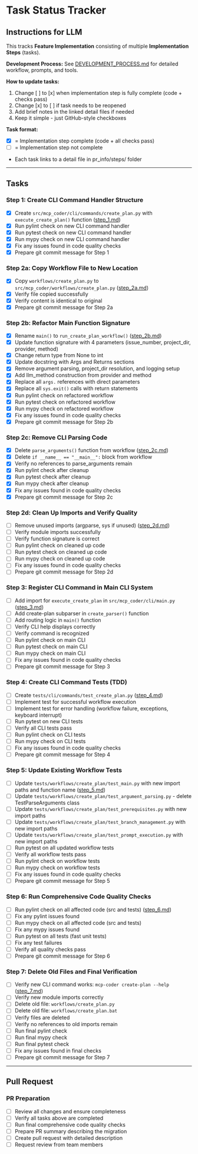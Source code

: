# Task Status Tracker

## Instructions for LLM

This tracks **Feature Implementation** consisting of multiple **Implementation Steps** (tasks).

**Development Process:** See [DEVELOPMENT_PROCESS.md](./DEVELOPMENT_PROCESS.md) for detailed workflow, prompts, and tools.

**How to update tasks:**
1. Change [ ] to [x] when implementation step is fully complete (code + checks pass)
2. Change [x] to [ ] if task needs to be reopened
3. Add brief notes in the linked detail files if needed
4. Keep it simple - just GitHub-style checkboxes

**Task format:**
- [x] = Implementation step complete (code + all checks pass)
- [ ] = Implementation step not complete
- Each task links to a detail file in pr_info/steps/ folder

---

## Tasks

### Step 1: Create CLI Command Handler Structure
- [x] Create `src/mcp_coder/cli/commands/create_plan.py` with `execute_create_plan()` function ([step_1.md](steps/step_1.md))
- [x] Run pylint check on new CLI command handler
- [x] Run pytest check on new CLI command handler
- [x] Run mypy check on new CLI command handler
- [x] Fix any issues found in code quality checks
- [x] Prepare git commit message for Step 1

### Step 2a: Copy Workflow File to New Location
- [x] Copy `workflows/create_plan.py` to `src/mcp_coder/workflows/create_plan.py` ([step_2a.md](steps/step_2a.md))
- [x] Verify file copied successfully
- [x] Verify content is identical to original
- [x] Prepare git commit message for Step 2a

### Step 2b: Refactor Main Function Signature
- [x] Rename `main()` to `run_create_plan_workflow()` ([step_2b.md](steps/step_2b.md))
- [x] Update function signature with 4 parameters (issue_number, project_dir, provider, method)
- [x] Change return type from None to int
- [x] Update docstring with Args and Returns sections
- [x] Remove argument parsing, project_dir resolution, and logging setup
- [x] Add llm_method construction from provider and method
- [x] Replace all `args.` references with direct parameters
- [x] Replace all `sys.exit()` calls with return statements
- [x] Run pylint check on refactored workflow
- [x] Run pytest check on refactored workflow
- [x] Run mypy check on refactored workflow
- [x] Fix any issues found in code quality checks
- [x] Prepare git commit message for Step 2b

### Step 2c: Remove CLI Parsing Code
- [x] Delete `parse_arguments()` function from workflow ([step_2c.md](steps/step_2c.md))
- [x] Delete `if __name__ == "__main__":` block from workflow
- [x] Verify no references to parse_arguments remain
- [x] Run pylint check after cleanup
- [x] Run pytest check after cleanup
- [x] Run mypy check after cleanup
- [x] Fix any issues found in code quality checks
- [x] Prepare git commit message for Step 2c

### Step 2d: Clean Up Imports and Verify Quality
- [ ] Remove unused imports (argparse, sys if unused) ([step_2d.md](steps/step_2d.md))
- [ ] Verify module imports successfully
- [ ] Verify function signature is correct
- [ ] Run pylint check on cleaned up code
- [ ] Run pytest check on cleaned up code
- [ ] Run mypy check on cleaned up code
- [ ] Fix any issues found in code quality checks
- [ ] Prepare git commit message for Step 2d

### Step 3: Register CLI Command in Main CLI System
- [ ] Add import for `execute_create_plan` in `src/mcp_coder/cli/main.py` ([step_3.md](steps/step_3.md))
- [ ] Add create-plan subparser in `create_parser()` function
- [ ] Add routing logic in `main()` function
- [ ] Verify CLI help displays correctly
- [ ] Verify command is recognized
- [ ] Run pylint check on main CLI
- [ ] Run pytest check on main CLI
- [ ] Run mypy check on main CLI
- [ ] Fix any issues found in code quality checks
- [ ] Prepare git commit message for Step 3

### Step 4: Create CLI Command Tests (TDD)
- [ ] Create `tests/cli/commands/test_create_plan.py` ([step_4.md](steps/step_4.md))
- [ ] Implement test for successful workflow execution
- [ ] Implement test for error handling (workflow failure, exceptions, keyboard interrupt)
- [ ] Run pytest on new CLI tests
- [ ] Verify all CLI tests pass
- [ ] Run pylint check on CLI tests
- [ ] Run mypy check on CLI tests
- [ ] Fix any issues found in code quality checks
- [ ] Prepare git commit message for Step 4

### Step 5: Update Existing Workflow Tests
- [ ] Update `tests/workflows/create_plan/test_main.py` with new import paths and function name ([step_5.md](steps/step_5.md))
- [ ] Update `tests/workflows/create_plan/test_argument_parsing.py` - delete TestParseArguments class
- [ ] Update `tests/workflows/create_plan/test_prerequisites.py` with new import paths
- [ ] Update `tests/workflows/create_plan/test_branch_management.py` with new import paths
- [ ] Update `tests/workflows/create_plan/test_prompt_execution.py` with new import paths
- [ ] Run pytest on all updated workflow tests
- [ ] Verify all workflow tests pass
- [ ] Run pylint check on workflow tests
- [ ] Run mypy check on workflow tests
- [ ] Fix any issues found in code quality checks
- [ ] Prepare git commit message for Step 5

### Step 6: Run Comprehensive Code Quality Checks
- [ ] Run pylint check on all affected code (src and tests) ([step_6.md](steps/step_6.md))
- [ ] Fix any pylint issues found
- [ ] Run mypy check on all affected code (src and tests)
- [ ] Fix any mypy issues found
- [ ] Run pytest on all tests (fast unit tests)
- [ ] Fix any test failures
- [ ] Verify all quality checks pass
- [ ] Prepare git commit message for Step 6

### Step 7: Delete Old Files and Final Verification
- [ ] Verify new CLI command works: `mcp-coder create-plan --help` ([step_7.md](steps/step_7.md))
- [ ] Verify new module imports correctly
- [ ] Delete old file: `workflows/create_plan.py`
- [ ] Delete old file: `workflows/create_plan.bat`
- [ ] Verify files are deleted
- [ ] Verify no references to old imports remain
- [ ] Run final pylint check
- [ ] Run final mypy check
- [ ] Run final pytest check
- [ ] Fix any issues found in final checks
- [ ] Prepare git commit message for Step 7

---

## Pull Request

### PR Preparation
- [ ] Review all changes and ensure completeness
- [ ] Verify all tasks above are completed
- [ ] Run final comprehensive code quality checks
- [ ] Prepare PR summary describing the migration
- [ ] Create pull request with detailed description
- [ ] Request review from team members